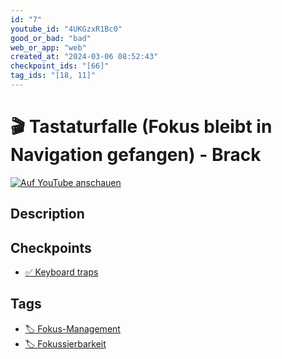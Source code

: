 ```yaml
---
id: "7"
youtube_id: "4UKGzxR1Bc0"
good_or_bad: "bad"
web_or_app: "web"
created_at: "2024-03-06 08:52:43"
checkpoint_ids: "[66]"
tag_ids: "[18, 11]"
---
```


# 🎬 Tastaturfalle (Fokus bleibt in Navigation gefangen) - Brack

[![Auf YouTube anschauen](https://img.youtube.com/vi/4UKGzxR1Bc0/sddefault.jpg)](https://youtu.be/4UKGzxR1Bc0)

## Description



## Checkpoints

- [✅ Keyboard traps](/en/wcag/2.1.2-no-keyboard-trap/keyboard-traps)

## Tags

- [🏷️ Fokus-Management](/en/tags/fokus-management)
- [🏷️ Fokussierbarkeit](/en/tags/fokussierbarkeit)
